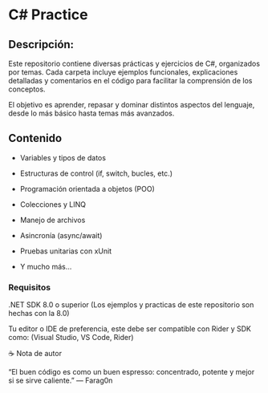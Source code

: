 # C# Practice
## Descripción:

Este repositorio contiene diversas prácticas y ejercicios de C#, organizados por temas.
Cada carpeta incluye ejemplos funcionales, explicaciones detalladas y comentarios en el código para facilitar la comprensión de los conceptos.

El objetivo es aprender, repasar y dominar distintos aspectos del lenguaje, desde lo más básico hasta temas más avanzados.

## Contenido

- Variables y tipos de datos

- Estructuras de control (if, switch, bucles, etc.)

- Programación orientada a objetos (POO)

- Colecciones y LINQ

- Manejo de archivos

- Asincronía (async/await)

- Pruebas unitarias con xUnit

- Y mucho más…

### Requisitos

.NET SDK 8.0 o superior (Los ejemplos y practicas de este repositorio son hechas con la 8.0)

Tu editor o IDE de preferencia, este debe ser compatible  con Rider y SDK como: (Visual Studio, VS Code, Rider)

☕ Nota de autor

“El buen código es como un buen espresso: concentrado, potente y mejor si se sirve caliente.”
— Farag0n